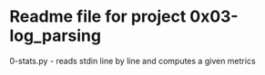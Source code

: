 # Readme file for project 0x03-log_parsing

0-stats.py - reads stdin line by line and computes a given metrics